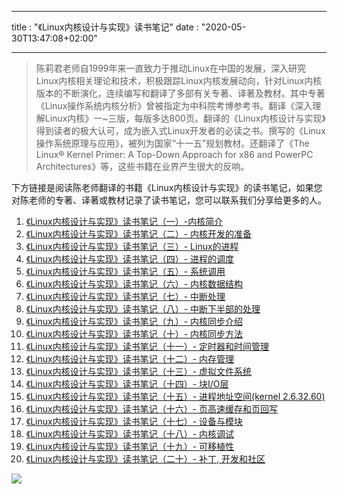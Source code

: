 
---
title : "《Linux内核设计与实现》读书笔记"
date : "2020-05-30T13:47:08+02:00"

---


 > 陈莉君老师自1999年来一直致力于推动Linux在中国的发展，深入研究Linux内核相关理论和技术，积极跟踪Linux内核发展动向，针对Linux内核版本的不断演化，连续编写和翻译了多部有关专著、译著及教材。其中专著《Linux操作系统内核分析》曾被指定为中科院考博参考书。翻译《深入理解Linux内核》一~三版，每版多达800页。翻译的《Linux内核设计与实现》得到读者的极大认可，成为嵌入式Linux开发者的必读之书。撰写的《Linux操作系统原理与应用》，被列为国家“十一五”规划教材。还翻译了《The Linux® Kernel Primer: A Top-Down Approach for x86 and PowerPC Architectures》等，这些书籍在业界产生很大的反响。

 下方链接是阅读陈老师翻译的书籍《Linux内核设计与实现》的读书笔记，如果您对陈老师的专著、译著或教材记录了读书笔记，您可以联系我们分享给更多的人。

1. [《Linux内核设计与实现》读书笔记（一）-内核简介](http://www.cnblogs.com/wang_yb/archive/2012/08/15/2640972.html)
2. [《Linux内核设计与实现》读书笔记（二）- 内核开发的准备](http://www.cnblogs.com/wang_yb/archive/2012/08/16/2641836.html)
3. [《Linux内核设计与实现》读书笔记（三）- Linux的进程](http://www.cnblogs.com/wang_yb/archive/2012/08/20/2647912.html)
4. [《Linux内核设计与实现》读书笔记（四）- 进程的调度](http://www.cnblogs.com/wang_yb/archive/2012/09/04/2670564.html)
5. [《Linux内核设计与实现》读书笔记（五）- 系统调用](http://www.cnblogs.com/wang_yb/archive/2012/09/17/2688263.html)
6. [《Linux内核设计与实现》读书笔记（六）- 内核数据结构](http://www.cnblogs.com/wang_yb/archive/2013/04/16/3023892.html)
7. [《Linux内核设计与实现》读书笔记（七）- 中断处理](http://www.cnblogs.com/wang_yb/archive/2013/04/19/3030345.html)
8. [《Linux内核设计与实现》读书笔记（八）- 中断下半部的处理](http://www.cnblogs.com/wang_yb/archive/2013/04/23/3037268.html)
9. [《Linux内核设计与实现》读书笔记（九）- 内核同步介绍](http://www.cnblogs.com/wang_yb/archive/2013/04/24/3040712.html)
10. [《Linux内核设计与实现》读书笔记（十）- 内核同步方法](http://www.cnblogs.com/wang_yb/archive/2013/05/01/3052865.html)
11. [《Linux内核设计与实现》读书笔记（十一）- 定时器和时间管理](http://www.cnblogs.com/wang_yb/archive/2013/05/10/3070373.html)
12. [《Linux内核设计与实现》读书笔记（十二）- 内存管理](http://www.cnblogs.com/wang_yb/archive/2013/05/23/3095907.html)
13. [《Linux内核设计与实现》读书笔记（十三）- 虚拟文件系统](http://www.cnblogs.com/wang_yb/p/3144291.html)
14. [《Linux内核设计与实现》读书笔记（十四）- 块I/O层](http://www.cnblogs.com/wang_yb/p/3299092.html)
15. [《Linux内核设计与实现》读书笔记（十五）- 进程地址空间(kernel 2.6.32.60)](http://www.cnblogs.com/wang_yb/p/3351599.html)
16. [《Linux内核设计与实现》读书笔记（十六）- 页高速缓存和页回写](http://www.cnblogs.com/wang_yb/p/3436126.html)
17. [《Linux内核设计与实现》读书笔记（十七）- 设备与模块](http://www.cnblogs.com/wang_yb/p/3489753.html)
18. [《Linux内核设计与实现》读书笔记（十八）- 内核调试](http://www.cnblogs.com/wang_yb/p/3504539.html)
19. [《Linux内核设计与实现》读书笔记（十九）- 可移植性](http://www.cnblogs.com/wang_yb/p/3512095.html)
20. [《Linux内核设计与实现》读书笔记（二十）- 补丁, 开发和社区](http://www.cnblogs.com/wang_yb/p/3514701.html)


<img src="/img/lkd.jpg" />
